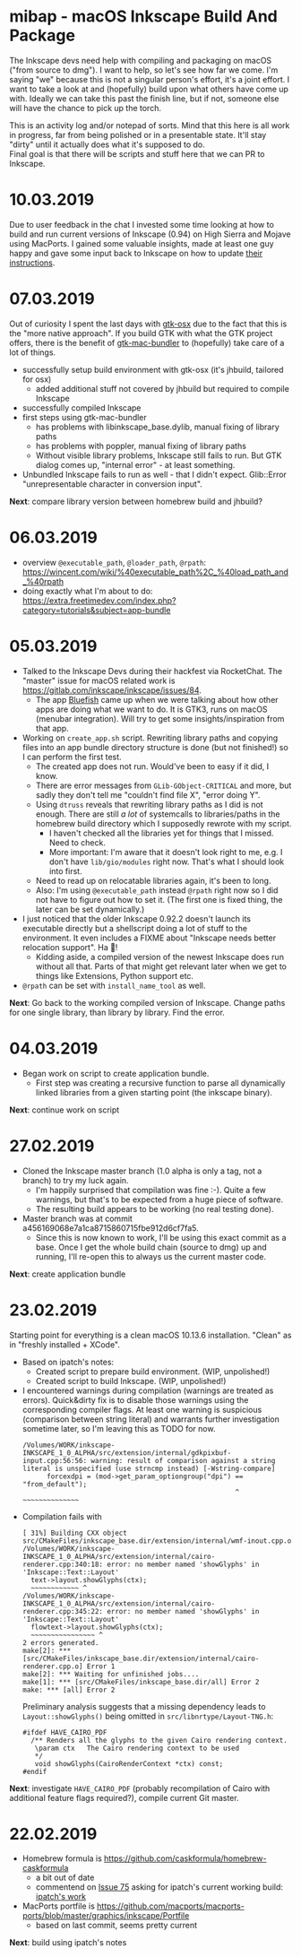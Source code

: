 # mibap - macOS Inkscape Build And Package
The Inkscape devs need help with compiling and packaging on macOS ("from source to dmg"). I want to help, so let's see how far we come. I'm saying "we" because this is not a singular person's effort, it's a joint effort. I want to take a look at and (hopefully) build upon what others have come up with. Ideally we can take this past the finish line, but if not, someone else will have the chance to pick up the torch.

This is an activity log and/or notepad of sorts. Mind that this here is all work in progress, far from being polished or in a presentable state. It'll stay "dirty" until it actually does what it's supposed to do.  
Final goal is that there will be scripts and stuff here that we can PR to Inkscape.

# 10.03.2019
Due to user feedback in the chat I invested some time looking at how to build and run current versions of Inkscape (0.94) on High Sierra and Mojave using MacPorts. I gained some valuable insights, made at least one guy happy and gave some input back to Inkscape on how to update [their instructions](https://inkscape.org/release/inkscape-0.92.4/mac-os-x/macports/dl/).

# 07.03.2019
Out of curiosity I spent the last days with [gtk-osx](https://gitlab.gnome.org/GNOME/gtk-osx/) due to the fact that this is the "more native approach". If you build GTK with what the GTK project offers, there is the benefit of [gtk-mac-bundler](https://gitlab.gnome.org/GNOME/gtk-mac-bundler) to (hopefully) take care of a lot of things.
- successfully setup build environment with gtk-osx (it's jhbuild, tailored for osx)
  - added additional stuff not covered by jhbuild but required to compile Inkscape
- successfully compiled Inkscape
- first steps using gtk-mac-bundler
  - has problems with libinkscape_base.dylib, manual fixing of library paths
  - has problems with poppler, manual fixing of library paths
  - Without visible library problems, Inkscape still fails to run. But GTK dialog comes up, "internal error" - at least something.
- Unbundled Inkscape fails to run as well - that I didn't expect. Glib::Error "unrepresentable character in conversion input".

__Next__: compare library version between homebrew build and jhbuild?

# 06.03.2019
- overview `@executable_path`, `@loader_path`, `@rpath`: https://wincent.com/wiki/%40executable_path%2C_%40load_path_and_%40rpath
- doing exactly what I'm about to do: https://extra.freetimedev.com/index.php?category=tutorials&subject=app-bundle

# 05.03.2019
- Talked to the Inkscape Devs during their hackfest via RocketChat. The "master" issue for macOS related work is https://gitlab.com/inkscape/inkscape/issues/84.
  - The app [Bluefish](http://bluefish.openoffice.nl/download.html) came up when we were talking about how other apps are doing what we want to do. It is GTK3, runs on macOS (menubar integration). Will try to get some insights/inspiration from that app.
- Working on `create_app.sh` script. Rewriting library paths and copying files into an app bundle directory structure is done (but not finished!) so I can perform the first test.
  - The created app does not run. Would've been to easy if it did, I know.
  - There are error messages from `GLib-GObject-CRITICAL` and more, but sadly they don't tell me "couldn't find file X", "error doing Y".
  - Using `dtruss` reveals that rewriting library paths as I did is not enough. There are still _a lot_ of systemcalls to libraries/paths in the homebrew build directory which I supposedly rewrote with my script.
    - I haven't checked all the libraries yet for things that I missed. Need to check.
    - More important: I'm aware that it doesn't look right to me, e.g. I don't have `lib/gio/modules` right now. That's what I should look into first.
  - Need to read up on relocatable libraries again, it's been to long.
  - Also: I'm using `@executable_path` instead `@rpath` right now so I did not have to figure out how to set it. (The first one is fixed thing, the later can be set dynamically.)
- I just noticed that the older Inkscape 0.92.2 doesn't launch its executable directly but a shellscript doing a lot of stuff to the environment. It even includes a FIXME about "Inkscape needs better relocation support". Ha 🤪!
  - Kidding aside, a compiled version of the newest Inkscape does run without all that. Parts of that might get relevant later when we get to things like Extensions, Python support etc.
- `@rpath` can be set with `install_name_tool` as well.

__Next__: Go back to the working compiled version of Inkscape. Change paths for one single library, than library by library. Find the error.

# 04.03.2019
- Began work on script to create application bundle.
  - First step was creating a recursive function to parse all dynamically linked libraries from a given starting point (the inkscape binary).

__Next__: continue work on script

# 27.02.2019
- Cloned the Inkscape master branch (1.0 alpha is only a tag, not a branch) to try my luck again.
  - I'm happily surprised that compilation was fine :-). Quite a few warnings, but that's to be expected from a huge piece of software. 
  - The resulting build appears to be working (no real testing done).
- Master branch was at commit a456169068e7a1ca8715860715fbe912d6cf7fa5.
  - Since this is now known to work, I'll be using this exact commit as a base. Once I get the whole build chain (source to dmg) up and running, I'll re-open this to always us the current master code.

__Next__: create application bundle

# 23.02.2019
Starting point for everything is a clean macOS 10.13.6 installation. "Clean" as in "freshly installed + XCode". 
- Based on ipatch's notes:
  - Created script to prepare build environment. (WIP, unpolished!)
  - Created script to build Inkscape. (WIP, unpolished!)
- I encountered warnings during compilation (warnings are treated as errors). Quick&dirty fix is to disable those warnings using the corresponding compiler flags. At least one warning is suspicious (comparison between string literal) and warrants further investigation sometime later, so I'm leaving this as TODO for now.
  ```
  /Volumes/WORK/inkscape-INKSCAPE_1_0_ALPHA/src/extension/internal/gdkpixbuf-input.cpp:56:56: warning: result of comparison against a string literal is unspecified (use strncmp instead) [-Wstring-compare]
        forcexdpi = (mod->get_param_optiongroup("dpi") == "from_default");
                                                       ^  ~~~~~~~~~~~~~~
  ```
- Compilation fails with
  ```
  [ 31%] Building CXX object src/CMakeFiles/inkscape_base.dir/extension/internal/wmf-inout.cpp.o
  /Volumes/WORK/inkscape-INKSCAPE_1_0_ALPHA/src/extension/internal/cairo-renderer.cpp:340:18: error: no member named 'showGlyphs' in 'Inkscape::Text::Layout'
    text->layout.showGlyphs(ctx);
    ~~~~~~~~~~~~ ^
  /Volumes/WORK/inkscape-INKSCAPE_1_0_ALPHA/src/extension/internal/cairo-renderer.cpp:345:22: error: no member named 'showGlyphs' in 'Inkscape::Text::Layout'
    flowtext->layout.showGlyphs(ctx);
    ~~~~~~~~~~~~~~~~ ^
  2 errors generated.
  make[2]: *** [src/CMakeFiles/inkscape_base.dir/extension/internal/cairo-renderer.cpp.o] Error 1
  make[2]: *** Waiting for unfinished jobs....
  make[1]: *** [src/CMakeFiles/inkscape_base.dir/all] Error 2
  make: *** [all] Error 2
  ```
  Preliminary analysis suggests that a missing dependency leads to `Layout::showGlyphs()` being omitted in `src/libnrtype/Layout-TNG.h`:
  ```
  #ifdef HAVE_CAIRO_PDF    
    /** Renders all the glyphs to the given Cairo rendering context.
     \param ctx   The Cairo rendering context to be used
     */
     void showGlyphs(CairoRenderContext *ctx) const;
  #endif
  ```
__Next__: investigate `HAVE_CAIRO_PDF` (probably recompilation of Cairo with additional feature flags required?), compile current Git master. 

# 22.02.2019
- Homebrew formula is https://github.com/caskformula/homebrew-caskformula
  - a bit out of date
  - commentend on [Issue 75](https://github.com/caskformula/homebrew-caskformula/issues/75) asking for ipatch's current working build: [ipatch's work](https://github.com/ipatch/homebrew-us-05/blob/master/inkscape/inkscape-building-for-macOS.md)
- MacPorts portfile is https://github.com/macports/macports-ports/blob/master/graphics/inkscape/Portfile
  - based on last commit, seems pretty current

__Next__: build using ipatch's notes
